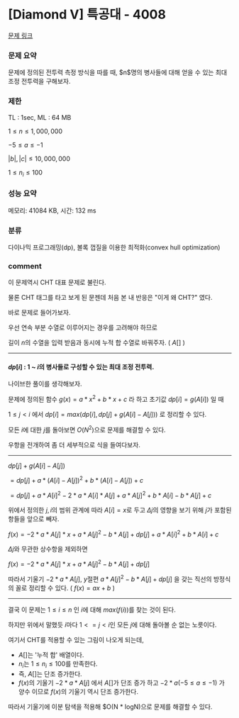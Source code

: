 
# [Diamond V] 특공대 - 4008

[문제 링크](https://www.acmicpc.net/problem/4008)

### 문제 요약

<p> 문제에 정의된 전투력 측정 방식을 따를 때, $n$명의 병사들에 대해 얻을 수 있는 최대 조정 전투력을 구해보자. </p>

### 제한

TL : 1sec, ML : 64 MB

$1 ≤ n ≤ 1,000,000$

$-5 ≤ a ≤ -1$

$|b|, |c| ≤ 10,000,000$

$1 ≤ n_i ≤ 100$


### 성능 요약

메모리: 41084 KB, 시간: 132 ms

### 분류

다이나믹 프로그래밍(dp), 볼록 껍질을 이용한 최적화(convex hull optimization)

### comment

이 문제역시 CHT 대표 문제로 불린다.

물론 CHT 태그를 타고 보게 된 문젠데 처음 본 내 반응은 "이게 왜 CHT?" 였다.

바로 문제로 들어가보자.

우선 연속 부분 수열로 이루어지는 경우를 고려해야 하므로

길이 $n$의 수열을 입력 받음과 동시에 누적 합 수열로 바꿔주자. ( $A[]$ )

-----------------------------------------------------------------------------------------------------------------------------------------------------------------------

#### $dp[i]$ : $1$ ~ $i$의 병사들로 구성할 수 있는 최대 조정 전투력.

나이브한 풀이를 생각해보자.

문제에 정의된 함수 $g(x) = a * x^2 + b * x + c$ 라 하고 초기값 $dp[i] = g(A[i])$ 일 때

$1 ≤ j < i$ 에서 $dp[i] = max(dp[i], dp[j] + g(A[i] - A[j]))$ 로 정리할 수 있다.

모든 $i$에 대한 $j$를 돌아보면 $O(N^2)$으로 문제를 해결할 수 있다.

우항을 전개하여 좀 더 세부적으로 식을 들여다보자.

-----------------------------------------------------------------------------------------------------------------------------------------------------------------------

$dp[j] + g(A[i] - A[j])$

$= dp[j] + a * (A[i]-A[j])^2 + b * (A[i]-A[j]) + c$

$= dp[j] + a * A[i]^2 - 2 * a * A[i] * A[j] + a * A[j]^2 + b * A[i] - b * A[j] + c$

위에서 정의한 $j, i$의 범위 관계에 따라 $A[i] = x$로 두고 $Δj$의 영향을 보기 위해 $j$가 포함된 항들을 앞으로 빼자.

$f(x) = -2 * a * A[j] * x + a * A[j]^2 - b * A[j] + dp[j] + a * A[i]^2 + b * A[i] + c$

$Δj$와 무관한 상수항을 제외하면

$f(x) = -2 * a * A[j] * x + a * A[j]^2- b * A[j] + dp[j]$

따라서 기울기 $-2 * a * A[j]$, $y$절편 $a * A[j]^2- b * A[j] + dp[j]$ 을 갖는 직선의 방정식의 꼴로 정리할 수 있다. ( $f(x) = ax + b$ )

-----------------------------------------------------------------------------------------------------------------------------------------------------------------------

결국 이 문제는 $1 ≤ i ≤ n$ 인 $i$에 대해 $max(f(i))$를 찾는 것이 된다.

하지만 위에서 말했듯 $i$마다 $1 <= j < i$인 모든 $j$에 대해 돌아볼 순 없는 노릇이다.

여기서 CHT를 적용할 수 있는 그림이 나오게 되는데,

* $A[]$는 '누적 합' 배열이다.
* $n_i$는 $1 ≤ n_i ≤ 100$를 만족한다.
* 즉, $A[]$는 단조 증가한다.
* $f(x)$의 기울기 $-2 * a * A[j]$ 에서 $A[]$가 단조 증가 하고 $-2 * a(-5 ≤ a ≤ -1)$ 가 양수 이므로 $f(x)$의 기울기 역시 단조 증가한다.

따라서 기울기에 이분 탐색을 적용해 $O(N * logN)으로 문제를 해결할 수 있다.
